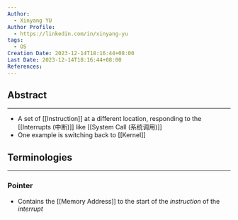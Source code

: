 ```yaml
---
Author:
  - Xinyang YU
Author Profile:
  - https://linkedin.com/in/xinyang-yu
tags:
  - OS
Creation Date: 2023-12-14T18:16:44+08:00
Last Date: 2023-12-14T18:16:44+08:00
References:
---
```

## Abstract
---
- A set of [[Instruction]] at a different location, responding to the [[Interrupts (中断)]] like [[System Call (系统调用)]]
- One example is switching back to [[Kernel]]


## Terminologies
---
### Pointer
- Contains the [[Memory Address]] to the start of the *instruction* of the *interrupt*